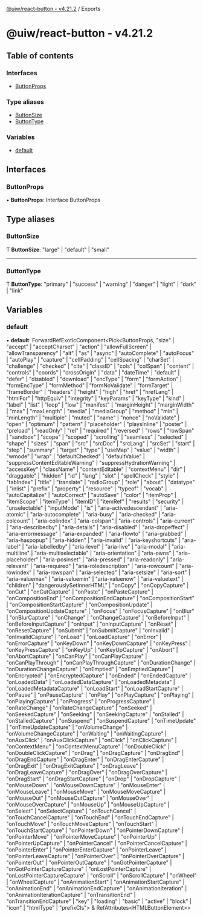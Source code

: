 [@uiw/react-button - v4.21.2](README.md) / Exports

# @uiw/react-button - v4.21.2

## Table of contents

### Interfaces

- [ButtonProps](undefined)

### Type aliases

- [ButtonSize](undefined)
- [ButtonType](undefined)

### Variables

- [default](undefined)

## Interfaces

### ButtonProps

• **ButtonProps**: Interface ButtonProps

## Type aliases

### ButtonSize

Ƭ **ButtonSize**: "large" \| "default" \| "small"

___

### ButtonType

Ƭ **ButtonType**: "primary" \| "success" \| "warning" \| "danger" \| "light" \| "dark" \| "link"

## Variables

### default

• **default**: ForwardRefExoticComponent<Pick<ButtonProps, "size" \| "accept" \| "acceptCharset" \| "action" \| "allowFullScreen" \| "allowTransparency" \| "alt" \| "as" \| "async" \| "autoComplete" \| "autoFocus" \| "autoPlay" \| "capture" \| "cellPadding" \| "cellSpacing" \| "charSet" \| "challenge" \| "checked" \| "cite" \| "classID" \| "cols" \| "colSpan" \| "content" \| "controls" \| "coords" \| "crossOrigin" \| "data" \| "dateTime" \| "default" \| "defer" \| "disabled" \| "download" \| "encType" \| "form" \| "formAction" \| "formEncType" \| "formMethod" \| "formNoValidate" \| "formTarget" \| "frameBorder" \| "headers" \| "height" \| "high" \| "href" \| "hrefLang" \| "htmlFor" \| "httpEquiv" \| "integrity" \| "keyParams" \| "keyType" \| "kind" \| "label" \| "list" \| "loop" \| "low" \| "manifest" \| "marginHeight" \| "marginWidth" \| "max" \| "maxLength" \| "media" \| "mediaGroup" \| "method" \| "min" \| "minLength" \| "multiple" \| "muted" \| "name" \| "nonce" \| "noValidate" \| "open" \| "optimum" \| "pattern" \| "placeholder" \| "playsInline" \| "poster" \| "preload" \| "readOnly" \| "rel" \| "required" \| "reversed" \| "rows" \| "rowSpan" \| "sandbox" \| "scope" \| "scoped" \| "scrolling" \| "seamless" \| "selected" \| "shape" \| "sizes" \| "span" \| "src" \| "srcDoc" \| "srcLang" \| "srcSet" \| "start" \| "step" \| "summary" \| "target" \| "type" \| "useMap" \| "value" \| "width" \| "wmode" \| "wrap" \| "defaultChecked" \| "defaultValue" \| "suppressContentEditableWarning" \| "suppressHydrationWarning" \| "accessKey" \| "className" \| "contentEditable" \| "contextMenu" \| "dir" \| "draggable" \| "hidden" \| "id" \| "lang" \| "slot" \| "spellCheck" \| "style" \| "tabIndex" \| "title" \| "translate" \| "radioGroup" \| "role" \| "about" \| "datatype" \| "inlist" \| "prefix" \| "property" \| "resource" \| "typeof" \| "vocab" \| "autoCapitalize" \| "autoCorrect" \| "autoSave" \| "color" \| "itemProp" \| "itemScope" \| "itemType" \| "itemID" \| "itemRef" \| "results" \| "security" \| "unselectable" \| "inputMode" \| "is" \| "aria-activedescendant" \| "aria-atomic" \| "aria-autocomplete" \| "aria-busy" \| "aria-checked" \| "aria-colcount" \| "aria-colindex" \| "aria-colspan" \| "aria-controls" \| "aria-current" \| "aria-describedby" \| "aria-details" \| "aria-disabled" \| "aria-dropeffect" \| "aria-errormessage" \| "aria-expanded" \| "aria-flowto" \| "aria-grabbed" \| "aria-haspopup" \| "aria-hidden" \| "aria-invalid" \| "aria-keyshortcuts" \| "aria-label" \| "aria-labelledby" \| "aria-level" \| "aria-live" \| "aria-modal" \| "aria-multiline" \| "aria-multiselectable" \| "aria-orientation" \| "aria-owns" \| "aria-placeholder" \| "aria-posinset" \| "aria-pressed" \| "aria-readonly" \| "aria-relevant" \| "aria-required" \| "aria-roledescription" \| "aria-rowcount" \| "aria-rowindex" \| "aria-rowspan" \| "aria-selected" \| "aria-setsize" \| "aria-sort" \| "aria-valuemax" \| "aria-valuemin" \| "aria-valuenow" \| "aria-valuetext" \| "children" \| "dangerouslySetInnerHTML" \| "onCopy" \| "onCopyCapture" \| "onCut" \| "onCutCapture" \| "onPaste" \| "onPasteCapture" \| "onCompositionEnd" \| "onCompositionEndCapture" \| "onCompositionStart" \| "onCompositionStartCapture" \| "onCompositionUpdate" \| "onCompositionUpdateCapture" \| "onFocus" \| "onFocusCapture" \| "onBlur" \| "onBlurCapture" \| "onChange" \| "onChangeCapture" \| "onBeforeInput" \| "onBeforeInputCapture" \| "onInput" \| "onInputCapture" \| "onReset" \| "onResetCapture" \| "onSubmit" \| "onSubmitCapture" \| "onInvalid" \| "onInvalidCapture" \| "onLoad" \| "onLoadCapture" \| "onError" \| "onErrorCapture" \| "onKeyDown" \| "onKeyDownCapture" \| "onKeyPress" \| "onKeyPressCapture" \| "onKeyUp" \| "onKeyUpCapture" \| "onAbort" \| "onAbortCapture" \| "onCanPlay" \| "onCanPlayCapture" \| "onCanPlayThrough" \| "onCanPlayThroughCapture" \| "onDurationChange" \| "onDurationChangeCapture" \| "onEmptied" \| "onEmptiedCapture" \| "onEncrypted" \| "onEncryptedCapture" \| "onEnded" \| "onEndedCapture" \| "onLoadedData" \| "onLoadedDataCapture" \| "onLoadedMetadata" \| "onLoadedMetadataCapture" \| "onLoadStart" \| "onLoadStartCapture" \| "onPause" \| "onPauseCapture" \| "onPlay" \| "onPlayCapture" \| "onPlaying" \| "onPlayingCapture" \| "onProgress" \| "onProgressCapture" \| "onRateChange" \| "onRateChangeCapture" \| "onSeeked" \| "onSeekedCapture" \| "onSeeking" \| "onSeekingCapture" \| "onStalled" \| "onStalledCapture" \| "onSuspend" \| "onSuspendCapture" \| "onTimeUpdate" \| "onTimeUpdateCapture" \| "onVolumeChange" \| "onVolumeChangeCapture" \| "onWaiting" \| "onWaitingCapture" \| "onAuxClick" \| "onAuxClickCapture" \| "onClick" \| "onClickCapture" \| "onContextMenu" \| "onContextMenuCapture" \| "onDoubleClick" \| "onDoubleClickCapture" \| "onDrag" \| "onDragCapture" \| "onDragEnd" \| "onDragEndCapture" \| "onDragEnter" \| "onDragEnterCapture" \| "onDragExit" \| "onDragExitCapture" \| "onDragLeave" \| "onDragLeaveCapture" \| "onDragOver" \| "onDragOverCapture" \| "onDragStart" \| "onDragStartCapture" \| "onDrop" \| "onDropCapture" \| "onMouseDown" \| "onMouseDownCapture" \| "onMouseEnter" \| "onMouseLeave" \| "onMouseMove" \| "onMouseMoveCapture" \| "onMouseOut" \| "onMouseOutCapture" \| "onMouseOver" \| "onMouseOverCapture" \| "onMouseUp" \| "onMouseUpCapture" \| "onSelect" \| "onSelectCapture" \| "onTouchCancel" \| "onTouchCancelCapture" \| "onTouchEnd" \| "onTouchEndCapture" \| "onTouchMove" \| "onTouchMoveCapture" \| "onTouchStart" \| "onTouchStartCapture" \| "onPointerDown" \| "onPointerDownCapture" \| "onPointerMove" \| "onPointerMoveCapture" \| "onPointerUp" \| "onPointerUpCapture" \| "onPointerCancel" \| "onPointerCancelCapture" \| "onPointerEnter" \| "onPointerEnterCapture" \| "onPointerLeave" \| "onPointerLeaveCapture" \| "onPointerOver" \| "onPointerOverCapture" \| "onPointerOut" \| "onPointerOutCapture" \| "onGotPointerCapture" \| "onGotPointerCaptureCapture" \| "onLostPointerCapture" \| "onLostPointerCaptureCapture" \| "onScroll" \| "onScrollCapture" \| "onWheel" \| "onWheelCapture" \| "onAnimationStart" \| "onAnimationStartCapture" \| "onAnimationEnd" \| "onAnimationEndCapture" \| "onAnimationIteration" \| "onAnimationIterationCapture" \| "onTransitionEnd" \| "onTransitionEndCapture" \| "key" \| "loading" \| "basic" \| "active" \| "block" \| "icon" \| "htmlType" \| "prefixCls"\> & RefAttributes<HTMLButtonElement\>\>

